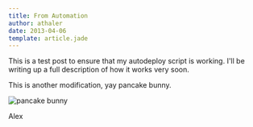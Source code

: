 ```yaml
---
title: From Automation
author: athaler
date: 2013-04-06
template: article.jade
---
```


This is a test post to ensure that my autodeploy script is working.  I'll be writing up a full description of how it works very soon.

This is another modification, yay pancake bunny.

![pancake bunny](http://2.bp.blogspot.com/_PdnZ8gzHzOw/RtPSE1XxIAI/AAAAAAAAAZ4/iJvmpB_VLdo/s400/bunny_pancake.jpg)

Alex